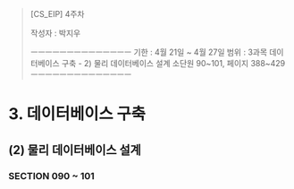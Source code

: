 > [CS_EIP] 4주차
>
> 작성자 : 박지우
>
> ㅡㅡㅡㅡㅡㅡㅡㅡㅡㅡㅡㅡㅡㅡ
> 기한 : 4월 21일 ~ 4월 27일
> 범위 : 
> 3과목 데이터베이스 구축 - 2) 물리 데이터베이스 설계
> 소단원 90~101, 페이지 388~429
> ㅡㅡㅡㅡㅡㅡㅡㅡㅡㅡㅡㅡㅡㅡ

# 3. 데이터베이스 구축

## (2) 물리 데이터베이스 설계

### SECTION 090 ~ 101

